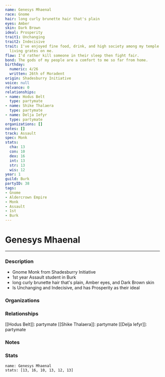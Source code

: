 ```yaml
---
name: Genesys Mhaenal
race: Gnome
hair: long curly brunette hair that's plain
eyes: Amber
skin: Dark Brown
ideal: Prosperity
trait1: Unchanging
trait2: Indecisive
trait: I've enjoyed fine food, drink, and high society among my temple's elite. Rough
  living grates on me.
flaw: I'd rather kill someone in their sleep then fight fair.
bond: The gods of my people are a comfort to me so far from home.
birthday:
  numeric: 4/26
  written: 26th of Moradent
origin: Shadesburry Initiative
voice: null
relvance: 0
relationships:
- name: Hodus Belt
  type: partymate
- name: Shike Thalaera
  type: partymate
- name: Delja Iefyr
  type: partymate
organizations: []
notes: []
track: Assault
spec: Monk
stats:
  cha: 13
  con: 10
  dex: 16
  int: 13
  str: 13
  wis: 12
year: 1
guild: Burk
partyID: 38
tags:
- Gnome
- Aldercrown Empire
- Monk
- Assault
- 1st
- Burk
---
```

# Genesys Mhaenal
---
### Description
- Gnome Monk from Shadesburry Initiative
- 1st year Assault student in Burk
- long curly brunette hair that's plain, Amber eyes, and Dark Brown skin
- Is Unchanging and Indecisive, and has Prosperity as their ideal

### Organizations

### Relationships
[[Hodus Belt]]: partymate
[[Shike Thalaera]]: partymate
[[Delja Iefyr]]: partymate

### Notes

### Stats
```statblock
name: Genesys Mhaenal
stats: [13, 16, 10, 13, 12, 13]
```